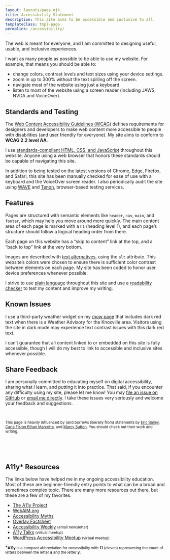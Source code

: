 ```yaml
---
layout: layouts/page.njk
title: Accessibility Statement
description: This site aims to be accessible and inclusive to all.
templateClass: tmpl-page
permalink: /accessibility/
---
```

The web is meant for everyone, and I am committed to designing useful, usable, and inclusive experiences.

I want as many people as possible to be able to use my website. For example, that means you should be able to:

* change colors, contrast levels and text sizes using your device settings.
* zoom in up to 300% without the text spilling off the screen.
* navigate most of the website using just a keyboard.
* listen to most of the website using a screen reader (including JAWS, NVDA and VoiceOver).


## Standards and Testing
The [Web Content Accessibility Guidelines (WCAG)](https://www.w3.org/WAI/standards-guidelines/wcag/) defines requirements for designers and developers to make web content more accessible to people with disabilities (and user friendly for everyone). My site aims to conform to **WCAG 2.2 level AA**.

I use [standards-compliant HTML, CSS, and JavaScript](https://www.w3.org/standards/) throughout this website. Anyone using a web browser that honors these standards should be capable of navigating this site. 

In addition to being tested on the latest versions of Chrome, Edge, Firefox, and Safari, this site has been manually checked for ease of use with a keyboard and the VoiceOver screen reader. I also periodically audit the site using [WAVE](https://wave.webaim.org) and [Tenon](https://tenon.io/), browser-based testing services. 

## Features

Pages are structured with semantic elements like <code>header</code>, <code>nav</code>, <code>main</code>, and <code>footer</code>, which may help you move around more quickly. The main content area of each page is marked with a <code>h1</code> (heading level 1), and each page’s structure should follow a logical heading order from there. 

Each page on this website has a “skip to content” link at the top, and a “back to top” link at the very bottom.

Images are described with [text alternatives](https://www.a11yproject.com/posts/alt-text/), using the <code>alt</code> attribute. This website’s colors were chosen to ensure there is sufficient color contrast between elements on each page. My site has been coded to honor user device preferences whenever possible.

I strive to use [plain language](https://www.plainlanguage.gov/about/definitions/) throughout this site and use a [readability checker](https://readabilityformulas.com/free-readability-formula-tests.php) to test my content and improve my writing.

## Known Issues
I use a third-party weather widget on my <a href="/now/">/now page</a> that includes dark red text when there is a Weather Advisory for the Knoxville area. Visitors using the site in dark mode may experience text contrast issues with this dark red text.

I can’t guarantee that all content linked to or embedded on this site is fully accessible, though I will do my best to link to accessible and inclusive sites whenever possible.

## Share Feedback
I am personally committed to educating myself on digital accessibility, sharing what I learn, and putting it into practice. That said, if you encounter any difficulty using my site, please let me know! You may [file an issue on GitHub](https://github.com/nsmsn/nicksimsondotcom/issues) or <a href="mailto:nick@nicksimson.com">email me directly</a>. I take these issues very seriously and welcome your feedback and suggestions.

&nbsp;

<small>This page is heavily influenced by (and borrows liberally from) statements by [Eric Bailey](https://ericwbailey.design/accessibility-statement/), [Carie Fisher](https://cariefisher.com/accessibility/),[Ethan Marcotte](https://ethanmarcotte.com/accessibility/), and [Marcy Sutton](https://marcysutton.com/accessibility). You should check out their work and writing.</small>

&nbsp;

&nbsp;

## A11y* Resources

The links below have helped me in my ongoing accessibility education. Most of these are beginner-friendly entry points to what can be a broad and sometimes complex topic. There are many more resources out there, but these are a few of my favorites.

* [The A11y Project](https://www.a11yproject.com/)
* [WebAIM.org](https://webaim.org/)
* [Accessibility Myths](https://a11ymyths.com/)
* [Overlay Factsheet](https://overlayfactsheet.com/) 
* [Accessibility Weekly](https://a11yweekly.com/) <small>(email newsletter)</small>
* [A11y Talks](https://a11ytalks.com/) <small>(virtual meetup)</small>
* [WordPress Accessibility Meetup](https://equalizedigital.com/wordpress-accessibility-meetup/) <small>(virtual meetup)</small>


*<small><strong>A11y</strong> is a compact abbreviation for <em>accessibility</em> with **11** (eleven) representing the count of letters between the letter **a** and the letter **y**.</small>